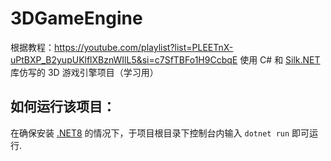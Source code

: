 # 3DGameEngine
 根据教程：https://youtube.com/playlist?list=PLEETnX-uPtBXP_B2yupUKlflXBznWIlL5&si=c7SfTBFo1H9CcbqE 使用 C# 和 [Silk.NET](https://dotnet.github.io/Silk.NET/) 库仿写的 3D 游戏引擎项目（学习用）

## 如何运行该项目：
在确保安装 [.NET8](https://dotnet.microsoft.com/zh-cn/download) 的情况下，于项目根目录下控制台内输入 `dotnet run` 即可运行.
